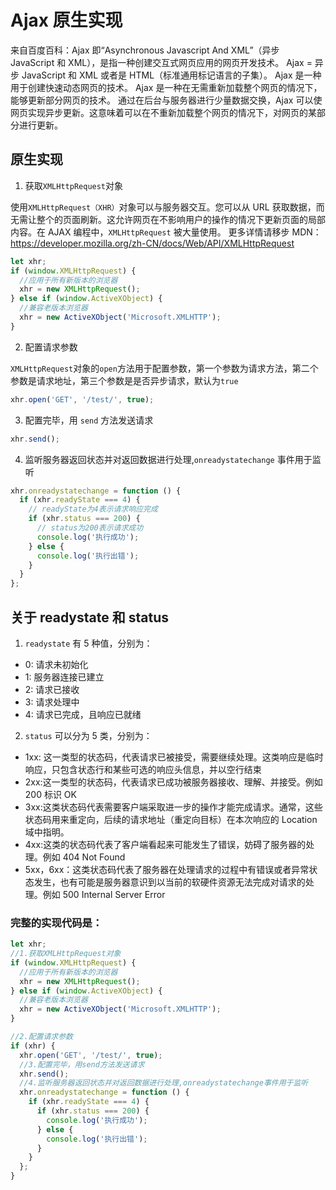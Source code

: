 # Ajax 原生实现

来自百度百科：Ajax 即“Asynchronous Javascript And XML”（异步 JavaScript 和 XML），是指一种创建交互式网页应用的网页开发技术。
Ajax = 异步 JavaScript 和 XML 或者是 HTML（标准通用标记语言的子集）。
Ajax 是一种用于创建快速动态网页的技术。
Ajax 是一种在无需重新加载整个网页的情况下，能够更新部分网页的技术。
通过在后台与服务器进行少量数据交换，Ajax 可以使网页实现异步更新。这意味着可以在不重新加载整个网页的情况下，对网页的某部分进行更新。

## 原生实现

1. 获取`XMLHttpRequest`对象

使用`XMLHttpRequest（XHR）`对象可以与服务器交互。您可以从 URL 获取数据，而无需让整个的页面刷新。这允许网页在不影响用户的操作的情况下更新页面的局部内容。在 AJAX 编程中，`XMLHttpRequest` 被大量使用。
更多详情请移步 MDN：https://developer.mozilla.org/zh-CN/docs/Web/API/XMLHttpRequest

```js
let xhr;
if (window.XMLHttpRequest) {
  //应用于所有新版本的浏览器
  xhr = new XMLHttpRequest();
} else if (window.ActiveXObject) {
  //兼容老版本浏览器
  xhr = new ActiveXObject('Microsoft.XMLHTTP');
}
```

2. 配置请求参数

`XMLHttpRequest`对象的`open`方法用于配置参数，第一个参数为请求方法，第二个参数是请求地址，第三个参数是是否异步请求，默认为`true`

```js
xhr.open('GET', '/test/', true);
```

3. 配置完毕，用 `send` 方法发送请求

```js
xhr.send();
```

4. 监听服务器返回状态并对返回数据进行处理,`onreadystatechange` 事件用于监听

```js
xhr.onreadystatechange = function () {
  if (xhr.readyState === 4) {
    // readyState为4表示请求响应完成
    if (xhr.status === 200) {
      // status为200表示请求成功
      console.log('执行成功');
    } else {
      console.log('执行出错');
    }
  }
};
```

## 关于 readystate 和 status

1. `readystate` 有 5 种值，分别为：

- 0: 请求未初始化
- 1: 服务器连接已建立
- 2: 请求已接收
- 3: 请求处理中
- 4: 请求已完成，且响应已就绪

2. `status` 可以分为 5 类，分别为：

- 1xx: 这一类型的状态码，代表请求已被接受，需要继续处理。这类响应是临时响应，只包含状态行和某些可选的响应头信息，并以空行结束
- 2xx:这一类型的状态码，代表请求已成功被服务器接收、理解、并接受。例如 200 标识 OK
- 3xx:这类状态码代表需要客户端采取进一步的操作才能完成请求。通常，这些状态码用来重定向，后续的请求地址（重定向目标）在本次响应的 Location 域中指明。
- 4xx:这类的状态码代表了客户端看起来可能发生了错误，妨碍了服务器的处理。例如 404 Not Found
- 5xx，6xx：这类状态码代表了服务器在处理请求的过程中有错误或者异常状态发生，也有可能是服务器意识到以当前的软硬件资源无法完成对请求的处理。例如 500 Internal Server Error

### 完整的实现代码是：

```js
let xhr;
//1.获取XMLHttpRequest对象
if (window.XMLHttpRequest) {
  //应用于所有新版本的浏览器
  xhr = new XMLHttpRequest();
} else if (window.ActiveXObject) {
  //兼容老版本浏览器
  xhr = new ActiveXObject('Microsoft.XMLHTTP');
}

//2.配置请求参数
if (xhr) {
  xhr.open('GET', '/test/', true);
  //3.配置完毕，用send方法发送请求
  xhr.send();
  //4.监听服务器返回状态并对返回数据进行处理,onreadystatechange事件用于监听
  xhr.onreadystatechange = function () {
    if (xhr.readyState === 4) {
      if (xhr.status === 200) {
        console.log('执行成功');
      } else {
        console.log('执行出错');
      }
    }
  };
}
```
